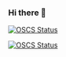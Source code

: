 ### Hi there 👋

[![OSCS Status](https://oscs.io/platform/badge/chncaption/chncaption.svg?size=small)](https://oscs.io/project/chncaption/chncaption?ref=badge_small)


[![OSCS Status](https://oscs.io/platform/badge/chncaption/chncaption.svg?size=large)](https://oscs.io/project/chncaption/chncaption?ref=badge_large)
<!--
**chncaption/chncaption** is a ✨ _special_ ✨ repository because its `README.md` (this file) appears on your GitHub profile.

Here are some ideas to get you started:

- 🔭 I’m currently working on ...
- 🌱 I’m currently learning ...
- 👯 I’m looking to collaborate on ...
- 🤔 I’m looking for help with ...
- 💬 Ask me about ...
- 📫 How to reach me: ...
- 😄 Pronouns: ...
- ⚡ Fun fact: ...
-->
